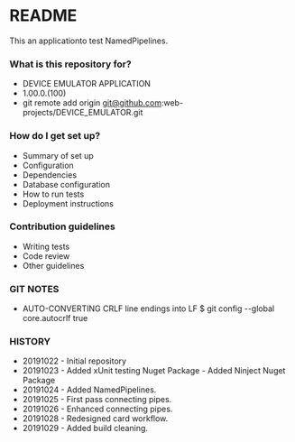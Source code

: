 # README #

This an applicationto test NamedPipelines.

### What is this repository for? ###

* DEVICE EMULATOR APPLICATION
* 1.00.0.(100)
* git remote add origin git@github.com:web-projects/DEVICE_EMULATOR.git

### How do I get set up? ###

* Summary of set up
* Configuration
* Dependencies
* Database configuration
* How to run tests
* Deployment instructions

### Contribution guidelines ###

* Writing tests
* Code review
* Other guidelines

### GIT NOTES ###

*  AUTO-CONVERTING CRLF line endings into LF
   $ git config --global core.autocrlf true
   
### HISTORY ###

* 20191022 - Initial repository
* 20191023 - Added xUnit testing Nuget Package
           - Added Ninject Nuget Package
* 20191024 - Added NamedPipelines.
* 20191025 - First pass connecting pipes.
* 20191026 - Enhanced connecting pipes.
* 20191028 - Redesigned card workflow.
* 20191029 - Added build cleaning.